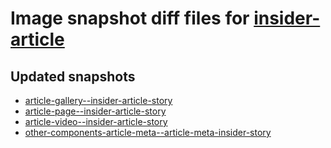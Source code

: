 # Image snapshot diff files for [insider-article](https://github.com/brightsitesconsulting/standard-pwamp/pull/614)

## Updated snapshots
- [article-gallery--insider-article-story](./article-gallery--insider-article-story)
- [article-page--insider-article-story](./article-page--insider-article-story)
- [article-video--insider-article-story](./article-video--insider-article-story)
- [other-components-article-meta--article-meta-insider-story](./other-components-article-meta--article-meta-insider-story)

